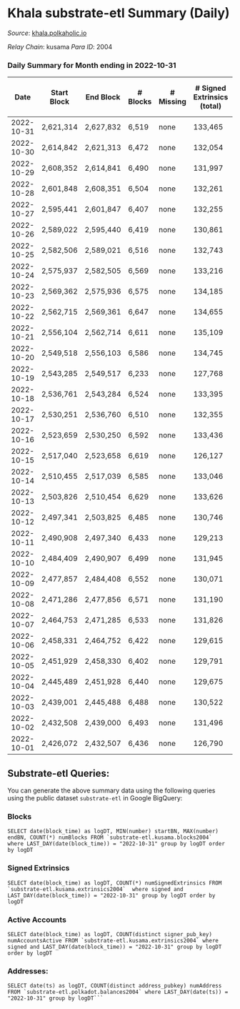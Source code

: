 # Khala substrate-etl Summary (Daily)

_Source_: [khala.polkaholic.io](https://khala.polkaholic.io)

*Relay Chain*: kusama
*Para ID*: 2004



### Daily Summary for Month ending in 2022-10-31


| Date | Start Block | End Block | # Blocks | # Missing | # Signed Extrinsics (total) | # Active Accounts | # Addresses with Balances | # Events | # Transfers | # XCM Transfers In | # XCM Transfers Out |
| ---- | ----------- | --------- | -------- | --------- | --------------------------- | ----------------- | ------------------------- | -------- | ----------- | ------------------ | ------------------- |
| 2022-10-31 | 2,621,314 | 2,627,832 | 6,519 | none  | 133,465 | 2,128 | 18,546 | 1,759,995 | 3,919 ($831,550.55) | 26 ($5,628.42) |   |
| 2022-10-30 | 2,614,842 | 2,621,313 | 6,472 | none  | 132,054 | 1,894 | 18,474 | 1,751,950 | 3,156 ($1,071,209.52) | 7 ($790.82) |   |
| 2022-10-29 | 2,608,352 | 2,614,841 | 6,490 | none  | 131,997 | 1,900 |  | 1,757,054 | 3,468 ($1,241,382.64) | 14 ($2,447.12) |   |
| 2022-10-28 | 2,601,848 | 2,608,351 | 6,504 | none  | 132,261 | 1,895 |  | 1,759,431 | 2,871 ($470,941.29) | 7 ($1,290.18) |   |
| 2022-10-27 | 2,595,441 | 2,601,847 | 6,407 | none  | 132,255 | 1,868 | 18,360 | 1,749,468 | 2,814 ($642,744.79) | 18 ($3,777.08) |   |
| 2022-10-26 | 2,589,022 | 2,595,440 | 6,419 | none  | 130,861 | 1,870 | 18,340 | 1,741,662 | 3,017 ($402,192.82) | 23 ($2,210.70) |   |
| 2022-10-25 | 2,582,506 | 2,589,021 | 6,516 | none  | 132,743 | 2,130 |  | 1,764,611 | 3,491 ($1,333,449.81) | 12 ($428.55) |   |
| 2022-10-24 | 2,575,937 | 2,582,505 | 6,569 | none  | 133,216 | 1,892 |  | 1,771,313 | 3,136 ($977,863.82) | 9 ($238.24) |   |
| 2022-10-23 | 2,569,362 | 2,575,936 | 6,575 | none  | 134,185 | 1,940 |  | 1,778,229 | 3,198 ($1,163,002.77) | 17 ($3,306.89) |   |
| 2022-10-22 | 2,562,715 | 2,569,361 | 6,647 | none  | 134,655 | 1,829 |  | 1,785,401 | 2,899 ($561,780.91) | 15 ($452.59) |   |
| 2022-10-21 | 2,556,104 | 2,562,714 | 6,611 | none  | 135,109 | 1,963 | 18,210 | 1,788,326 | 3,500 ($466,781.13) | 16 ($2,221.76) |   |
| 2022-10-20 | 2,549,518 | 2,556,103 | 6,586 | none  | 134,745 | 1,937 |  | 1,783,297 | 3,522 ($713,173.63) | 38 ($3,692.72) |   |
| 2022-10-19 | 2,543,285 | 2,549,517 | 6,233 | none  | 127,768 | 2,047 |  | 1,685,052 | 3,258 ($386,286.88) | 26 ($1,058.65) |   |
| 2022-10-18 | 2,536,761 | 2,543,284 | 6,524 | none  | 133,395 | 2,081 |  | 1,761,986 | 3,926 ($1,591,978.76) | 41 ($6,271.28) |   |
| 2022-10-17 | 2,530,251 | 2,536,760 | 6,510 | none  | 132,355 | 2,043 | 18,064 | 1,756,315 | 3,927 ($1,062,704.07) | 80 ($11,388.01) |   |
| 2022-10-16 | 2,523,659 | 2,530,250 | 6,592 | none  | 133,436 | 2,110 | 18,012 | 1,766,460 | 4,117 ($1,636,809.58) | 67 ($6,515.74) |   |
| 2022-10-15 | 2,517,040 | 2,523,658 | 6,619 | none  | 126,127 | 2,562 |  | 1,680,223 | 5,805 ($4,286,542.11) | 107 ($56,187.85) |   |
| 2022-10-14 | 2,510,455 | 2,517,039 | 6,585 | none  | 133,046 | 2,026 |  | 1,756,287 | 4,088 ($1,844,115.27) | 96 ($16,873.05) |   |
| 2022-10-13 | 2,503,826 | 2,510,454 | 6,629 | none  | 133,626 | 1,753 |  | 1,774,061 | 2,831 ($280,161.11) | 25 ($2,021.73) |   |
| 2022-10-12 | 2,497,341 | 2,503,825 | 6,485 | none  | 130,746 | 1,743 | 17,809 | 1,732,926 | 2,718 ($81,972.50) | 1 ($50.35) |   |
| 2022-10-11 | 2,490,908 | 2,497,340 | 6,433 | none  | 129,213 | 1,740 | 17,802 | 1,714,528 | 2,505 ($201,904.86) | 6 ($609.41) |   |
| 2022-10-10 | 2,484,409 | 2,490,907 | 6,499 | none  | 131,945 | 1,800 | 17,793 | 1,739,893 | 2,780 ($165,333.06) | 5 ($163.13) |   |
| 2022-10-09 | 2,477,857 | 2,484,408 | 6,552 | none  | 130,071 | 1,777 | 17,782 | 1,719,399 | 2,652 ($136,301.27) | 10 ($266.96) |   |
| 2022-10-08 | 2,471,286 | 2,477,856 | 6,571 | none  | 131,190 | 1,669 | 17,764 | 1,745,772 | 2,390 ($163,623.32) | 10 ($386.82) |   |
| 2022-10-07 | 2,464,753 | 2,471,285 | 6,533 | none  | 131,826 | 1,710 | 17,749 | 1,747,739 | 2,410 ($369,040.54) | 16 ($724.97) |   |
| 2022-10-06 | 2,458,331 | 2,464,752 | 6,422 | none  | 129,615 | 1,721 | 17,737 | 1,719,462 | 2,433 ($98,214.31) | 10 ($308.20) |   |
| 2022-10-05 | 2,451,929 | 2,458,330 | 6,402 | none  | 129,791 | 1,710 | 17,731 | 1,721,599 | 2,388 ($144,228.44) | 8 ($122.58) |   |
| 2022-10-04 | 2,445,489 | 2,451,928 | 6,440 | none  | 129,675 | 1,719 | 17,724 | 1,720,023 | 2,554 ($132,056.11) | 8 ($575.96) |   |
| 2022-10-03 | 2,439,001 | 2,445,488 | 6,488 | none  | 130,522 | 1,720 |  | 1,734,278 | 2,648 ($91,803.41) | 17 ($620.61) |   |
| 2022-10-02 | 2,432,508 | 2,439,000 | 6,493 | none  | 131,496 | 1,677 |  | 1,743,958 | 2,313 ($120,981.10) | 10 ($553.64) |   |
| 2022-10-01 | 2,426,072 | 2,432,507 | 6,436 | none  | 126,790 | 1,731 |  | 1,684,757 | 2,346 ($98,769.81) | 2 ($220.31) |   |

## Substrate-etl Queries:
You can generate the above summary data using the following queries using the public dataset `substrate-etl` in Google BigQuery:


### Blocks
```
SELECT date(block_time) as logDT, MIN(number) startBN, MAX(number) endBN, COUNT(*) numBlocks FROM `substrate-etl.kusama.blocks2004`  where LAST_DAY(date(block_time)) = "2022-10-31" group by logDT order by logDT
```


### Signed Extrinsics
```
SELECT date(block_time) as logDT, COUNT(*) numSignedExtrinsics FROM `substrate-etl.kusama.extrinsics2004`  where signed and LAST_DAY(date(block_time)) = "2022-10-31" group by logDT order by logDT
```


### Active Accounts
```
SELECT date(block_time) as logDT, COUNT(distinct signer_pub_key) numAccountsActive FROM `substrate-etl.kusama.extrinsics2004` where signed and LAST_DAY(date(block_time)) = "2022-10-31" group by logDT order by logDT
```


### Addresses:
```
SELECT date(ts) as logDT, COUNT(distinct address_pubkey) numAddress FROM `substrate-etl.polkadot.balances2004` where LAST_DAY(date(ts)) = "2022-10-31" group by logDT```

